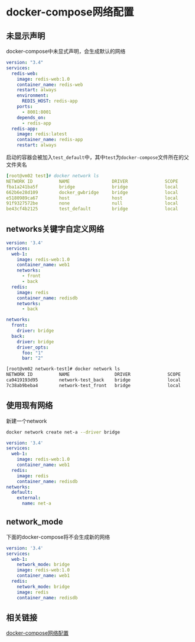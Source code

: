 # docker-compose网络配置

## 未显示声明

docker-compose中未显式声明，会生成默认的网络

```yml
version: "3.4"
services:
  redis-web:
    image: redis-web:1.0
    container_name: redis-web
    restart: always
    environment:
      REDIS_HOST: redis-app
    ports:
      - 8001:8001
    depends_on:
      - redis-app
  redis-app:
    image: redis:latest
    container_name: redis-app
    restart: always
```

启动的容器会被加入`test_default`中，其中`test`为`docker-compose`文件所在的父文件夹名

```yml
[root@vm02 test]# docker network ls
NETWORK ID          NAME                DRIVER              SCOPE
fba1a241ba5f        bridge              bridge              local
662b6e28d109        docker_gwbridge     bridge              local
e5180989ca67        host                host                local
91f9327572be        none                null                local
be43cf4b2125        test_default        bridge              local
```

## networks关键字自定义网络

```yml
version: '3.4'
services:
  web-1:
    image: redis-web:1.0
    container_name: web1
    networks:
      - front
      - back
  redis:
    image: redis
    container_name: redisdb
    networks:
      - back

networks:
  front:
    driver: bridge
  back:
    driver: bridge
    driver_opts:
      foo: "1"
      bar: "2"
```

```bash
[root@vm02 network-test]# docker network ls
NETWORK ID          NAME                 DRIVER              SCOPE
ca9419193d95        network-test_back    bridge              local
7c38ab9beba4        network-test_front   bridge              local
```

## 使用现有网络

新建一个network

```bash
docker network create net-a --driver bridge
```

```yml
version: '3.4'
services:
  web-1:
    image: redis-web:1.0
    container_name: web1
  redis:
    image: redis
    container_name: redisdb
networks:
  default:
    external:
      name: net-a
```

## network_mode

下面的docker-compose将不会生成新的网络

```yml
version: '3.4'
services:
  web-1:
    network_mode: bridge
    image: redis-web:1.0
    container_name: web1
  redis:
    network_mode: bridge
    image: redis
    container_name: redisdb
```

## 相关链接

[docker-compose网络配置](https://www.jianshu.com/p/347831f72d1c 'docker-compose网络配置')
